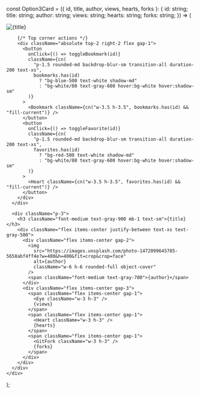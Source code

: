 const Option3Card = ({ id, title, author, views, hearts, forks }: {
id: string; title: string; author: string; views: string; hearts: string; forks: string;
}) => (
<div className="relative bg-white rounded-lg shadow-sm hover:shadow-md transition-all duration-300 overflow-hidden border">
<div className="aspect-video bg-gradient-to-br from-green-100 to-emerald-100 relative">
<img
          src="https://cdn.builder.io/api/v1/image/assets%2F77225edf03f54b819fde61854f1874b8%2F546268f0c2eb48af9d8944fcc269667f?format=webp&width=800"
          alt={title}
          className="w-full h-full object-cover"
        />

        {/* Top corner actions */}
        <div className="absolute top-2 right-2 flex gap-1">
          <button
            onClick={() => toggleBookmark(id)}
            className={cn(
              "p-1.5 rounded-md backdrop-blur-sm transition-all duration-200 text-xs",
              bookmarks.has(id)
                ? "bg-blue-500 text-white shadow-md"
                : "bg-white/80 text-gray-600 hover:bg-white hover:shadow-sm"
            )}
          >
            <Bookmark className={cn("w-3.5 h-3.5", bookmarks.has(id) && "fill-current")} />
          </button>
          <button
            onClick={() => toggleFavorite(id)}
            className={cn(
              "p-1.5 rounded-md backdrop-blur-sm transition-all duration-200 text-xs",
              favorites.has(id)
                ? "bg-red-500 text-white shadow-md"
                : "bg-white/80 text-gray-600 hover:bg-white hover:shadow-sm"
            )}
          >
            <Heart className={cn("w-3.5 h-3.5", favorites.has(id) && "fill-current")} />
          </button>
        </div>
      </div>

      <div className="p-3">
        <h3 className="font-medium text-gray-900 mb-1 text-sm">{title}</h3>
        <div className="flex items-center justify-between text-xs text-gray-500">
          <div className="flex items-center gap-2">
            <img
              src="https://images.unsplash.com/photo-1472099645785-5658abf4ff4e?w=400&h=400&fit=crop&crop=face"
              alt={author}
              className="w-6 h-6 rounded-full object-cover"
            />
            <span className="font-medium text-gray-700">{author}</span>
          </div>
          <div className="flex items-center gap-3">
            <span className="flex items-center gap-1">
              <Eye className="w-3 h-3" />
              {views}
            </span>
            <span className="flex items-center gap-1">
              <Heart className="w-3 h-3" />
              {hearts}
            </span>
            <span className="flex items-center gap-1">
              <GitFork className="w-3 h-3" />
              {forks}
            </span>
          </div>
        </div>
      </div>
    </div>

);
